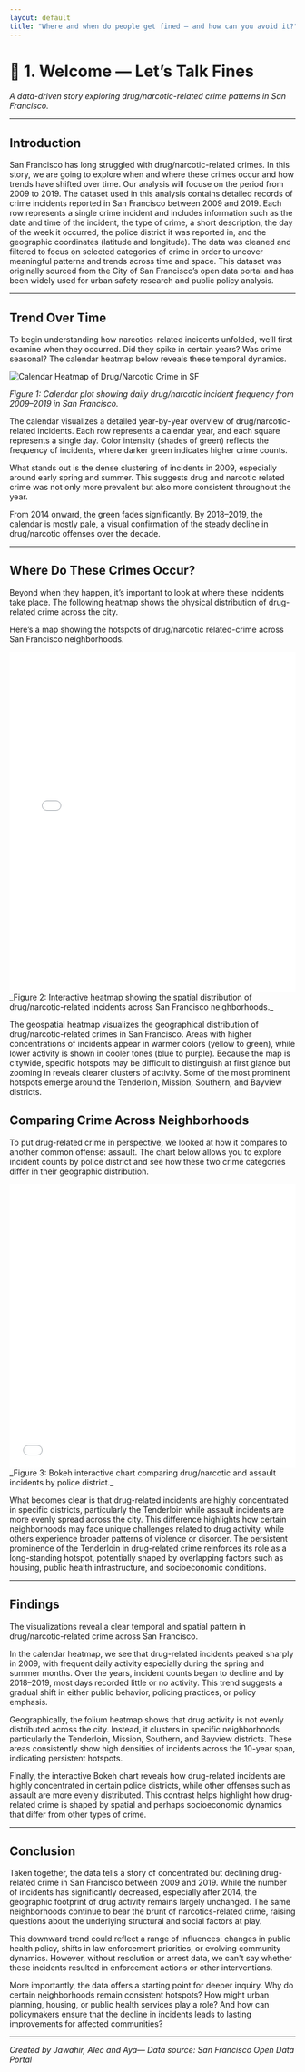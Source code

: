 ```yaml
---
layout: default
title: "Where and when do people get fined — and how can you avoid it?"
---
```


# 🧭 1. Welcome — Let’s Talk Fines

_A data-driven story exploring drug/narcotic-related crime patterns in San Francisco._

---

## Introduction

San Francisco has long struggled with drug/narcotic-related crimes. In this story, we are going to explore when and where these crimes occur and how trends have shifted over time. Our analysis will focuse on the period from 2009 to 2019.
The dataset used in this analysis contains detailed records of crime incidents reported in San Francisco between 2009 and 2019. Each row represents a single crime incident and includes information such as the date and time of the incident, the type of crime, a short description, the day of the week it occurred, the police district it was reported in, and the geographic coordinates (latitude and longitude). The data was cleaned and filtered to focus on selected categories of crime in order to uncover meaningful patterns and trends across time and space. This dataset was originally sourced from the City of San Francisco’s open data portal and has been widely used for urban safety research and public policy analysis.

---

## Trend Over Time

To begin understanding how narcotics-related incidents unfolded, we’ll first examine when they occurred. Did they spike in certain years? Was crime seasonal? The calendar heatmap below reveals these temporal dynamics.

![Calendar Heatmap of Drug/Narcotic Crime in SF](/assets/images/calendar_plot.png)

_Figure 1: Calendar plot showing daily drug/narcotic incident frequency from 2009–2019 in San Francisco._

The calendar visualizes a detailed year-by-year overview of drug/narcotic-related incidents. Each row represents a calendar year, and each square represents a single day. Color intensity (shades of green) reflects the frequency of incidents, where darker green indicates higher crime counts.

What stands out is the dense clustering of incidents in 2009, especially around early spring and summer. This suggests drug and narcotic related crime was not only more prevalent but also more consistent throughout the year.

From 2014 onward, the green fades significantly. By 2018–2019, the calendar is mostly pale, a visual confirmation of the steady decline in drug/narcotic offenses over the decade.

---

## Where Do These Crimes Occur?

Beyond when they happen, it’s important to look at where these incidents take place. The following heatmap shows the physical distribution of drug-related crime across the city.

Here’s a map showing the hotspots of drug/narcotic related-crime across San Francisco neighborhoods.

<iframe src="/assets/interactive_map.html" width="100%" height="600" style="border:none;"></iframe>
_Figure 2: Interactive heatmap showing the spatial distribution of drug/narcotic-related incidents across San Francisco neighborhoods._

The geospatial heatmap visualizes the geographical distribution of drug/narcotic-related crimes in San Francisco. Areas with higher concentrations of incidents appear in warmer colors (yellow to green), while lower activity is shown in cooler tones (blue to purple). Because the map is citywide, specific hotspots may be difficult to distinguish at first glance but zooming in reveals clearer clusters of activity. Some of the most prominent hotspots emerge around the Tenderloin, Mission, Southern, and Bayview districts.

## Comparing Crime Across Neighborhoods

To put drug-related crime in perspective, we looked at how it compares to another common offense: assault. The chart below allows you to explore incident counts by police district and see how these two crime categories differ in their geographic distribution.

<iframe src="/assets/bokeh.html" width="100%" height="500" style="border:none;"></iframe>
_Figure 3: Bokeh interactive chart comparing drug/narcotic and assault incidents by police district._

What becomes clear is that drug-related incidents are highly concentrated in specific districts, particularly the Tenderloin while assault incidents are more evenly spread across the city. This difference highlights how certain neighborhoods may face unique challenges related to drug activity, while others experience broader patterns of violence or disorder. The persistent prominence of the Tenderloin in drug-related crime reinforces its role as a long-standing hotspot, potentially shaped by overlapping factors such as housing, public health infrastructure, and socioeconomic conditions.

---

## Findings

The visualizations reveal a clear temporal and spatial pattern in drug/narcotic-related crime across San Francisco.

In the calendar heatmap, we see that drug-related incidents peaked sharply in 2009, with frequent daily activity especially during the spring and summer months. Over the years, incident counts began to decline and by 2018–2019, most days recorded little or no activity. This trend suggests a gradual shift in either public behavior, policing practices, or policy emphasis.

Geographically, the folium heatmap shows that drug activity is not evenly distributed across the city. Instead, it clusters in specific neighborhoods particularly the Tenderloin, Mission, Southern, and Bayview districts. These areas consistently show high densities of incidents across the 10-year span, indicating persistent hotspots.

Finally, the interactive Bokeh chart reveals how drug-related incidents are highly concentrated in certain police districts, while other offenses such as assault are more evenly distributed. This contrast helps highlight how drug-related crime is shaped by spatial and perhaps socioeconomic dynamics that differ from other types of crime.

---

## Conclusion

Taken together, the data tells a story of concentrated but declining drug-related crime in San Francisco between 2009 and 2019. While the number of incidents has significantly decreased, especially after 2014, the geographic footprint of drug activity remains largely unchanged. The same neighborhoods continue to bear the brunt of narcotics-related crime, raising questions about the underlying structural and social factors at play.

This downward trend could reflect a range of influences: changes in public health policy, shifts in law enforcement priorities, or evolving community dynamics. However, without resolution or arrest data, we can't say whether these incidents resulted in enforcement actions or other interventions.

More importantly, the data offers a starting point for deeper inquiry. Why do certain neighborhoods remain consistent hotspots? How might urban planning, housing, or public health services play a role? And how can policymakers ensure that the decline in incidents leads to lasting improvements for affected communities?

---

_Created by Jawahir, Alec and Aya— Data source: San Francisco Open Data Portal_
